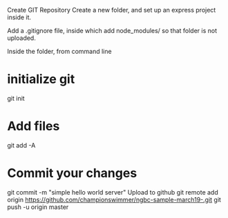 Create GIT Repository
Create a new folder, and set up an express project inside it.

Add a .gitignore file, inside which add node_modules/ so that folder is not uploaded.

Inside the folder, from command line

# initialize git
git init
# Add files
git add -A
# Commit your changes
git commit -m "simple hello world server"
Upload to github
git remote add origin https://github.com/championswimmer/ngbc-sample-march19-.git
git push -u origin master